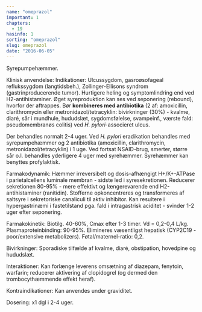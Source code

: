 ```yaml
---
name: "omeprazol"
important: 1
chapters:
  - 19
hasinfo: 1
sorting: "omeprazol"
slug: omeprazol
date: "2016-06-05"
---
```


Syrepumpehæmmer.

Klinisk anvendelse: Indikationer: Ulcussygdom, gasroøsofageal reflukssygdom
(langtidsbeh.), Zollinger-Ellisons syndrom (gastrinproducerende tumor).
Hurtigere heling og symptomlindring end ved H2-antihistaminer. Øget
syreproduktion kan ses ved seponering (rebound), hvorfor der aftrappes. Bør
<b>kombineres med antibiotika</b> (2 af: amoxicillin, clarithromycin eller
metronidazol/tetracyklin: bivirkninger (30%) - kvalme, diaré, sår i mundhule,
hududslæt, sygdomsfølelse, svampeinf., værste fald: pseudomembranøs colitis) ved
<em>H. pylori</em>-associeret ulcus.

Der behandles normalt 2-4 uger. Ved <em>H. pylori</em> eradikation behandles med
syrepumpehæmmer og 2 antibiotika (amoxicillin, clarithromycin,
metronidazol/tetracyklin) i 1 uge. Ved fortsat NSAID-brug, smerter, større sår
o.l. behandles yderligere 4 uger med syrehæmmer. Syrehæmmer kan benyttes
profylaktisk.

Farmakodynamik: Hæmmer irreversibelt og dosis-afhængigt H+/K+-ATPase i
parietalcellens luminale membran - sidste led i syresekretionen. Reducerer
sekretionen 80-95% - mere effektivt og længerevarende end H2-antihistaminer
(ranitidin). Stofferne opkoncentreres og transformeres af saltsyre i
sekretoriske canaliculi til aktiv inhibitor. Kan resultere i hypergastrinæmi i
fastetilstand pga. fald i intragastrisk aciditet - svinder 1-2 uger efter
seponering.

Farmakokinetik: Biotilg. 40-60%, Cmax efter 1-3 timer. Vd = 0,2-0,4 L/kg.
Plasmaproteinbinding: 90-95%. Elimineres væsentligst hepatisk (CYP2C19 -
poor/extensive metabolizers). Føtal/maternel-ratio: 0,2.

Bivirkninger: Sporadiske tilfælde af kvalme, diaré, obstipation, hovedpine og
hududslæt.

Interaktioner: Kan forlænge leverens omsætning af diazepam, fenytoin, warfarin;
reducerer aktivering af clopidogrel (og dermed den trombocythæmmende effekt
heraf).

Kontraindikationer: Kan anvendes under graviditet.

Dosering: x1 dgl i 2-4 uger.
